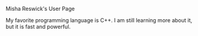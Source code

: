 Misha Reswick's User Page

My favorite programming language is C++. I am still learning more about it, but it is fast and powerful.